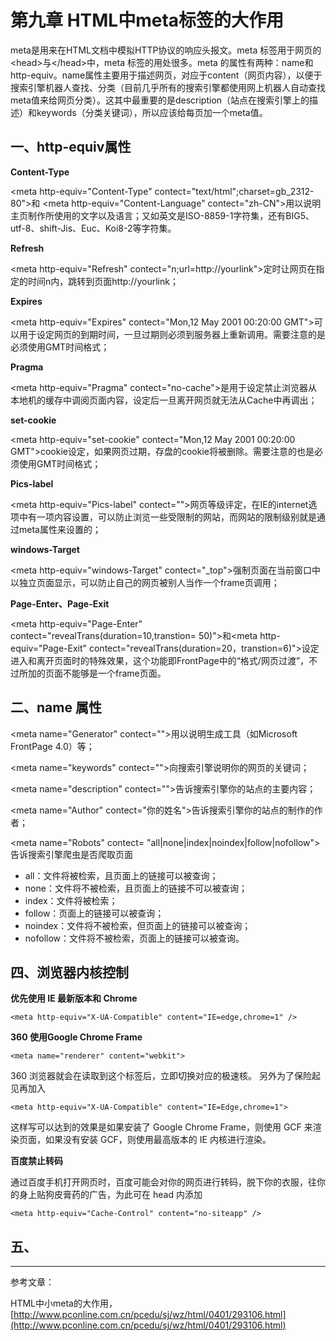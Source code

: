 # 第九章 HTML中meta标签的大作用

meta是用来在HTML文档中模拟HTTP协议的响应头报文。meta 标签用于网页的&lt;head&gt;与&lt;/head&gt;中，meta 标签的用处很多。meta 的属性有两种：name和http-equiv。name属性主要用于描述网页，对应于content（网页内容），以便于搜索引擎机器人查找、分类（目前几乎所有的搜索引擎都使用网上机器人自动查找meta值来给网页分类）。这其中最重要的是description（站点在搜索引擎上的描述）和keywords（分类关键词），所以应该给每页加一个meta值。

## 一、http-equiv属性

**Content-Type**

&lt;meta http-equiv="Content-Type" contect="text/html";charset=gb\_2312-80"&gt;和 &lt;meta http-equiv="Content-Language" contect="zh-CN"&gt;用以说明主页制作所使用的文字以及语言；又如英文是ISO-8859-1字符集，还有BIG5、utf-8、shift-Jis、Euc、Koi8-2等字符集。

**Refresh**

&lt;meta http-equiv="Refresh" contect="n;url=http://yourlink"&gt;定时让网页在指定的时间n内，跳转到页面http://yourlink；

**Expires**

&lt;meta http-equiv="Expires" contect="Mon,12 May 2001 00:20:00 GMT"&gt;可以用于设定网页的到期时间，一旦过期则必须到服务器上重新调用。需要注意的是必须使用GMT时间格式；

**Pragma**

&lt;meta http-equiv="Pragma" contect="no-cache"&gt;是用于设定禁止浏览器从本地机的缓存中调阅页面内容，设定后一旦离开网页就无法从Cache中再调出；

**set-cookie**

&lt;meta http-equiv="set-cookie" contect="Mon,12 May 2001 00:20:00 GMT"&gt;cookie设定，如果网页过期，存盘的cookie将被删除。需要注意的也是必须使用GMT时间格式；

**Pics-label**

&lt;meta http-equiv="Pics-label" contect=""&gt;网页等级评定，在IE的internet选项中有一项内容设置，可以防止浏览一些受限制的网站，而网站的限制级别就是通过meta属性来设置的；

**windows-Target**

&lt;meta http-equiv="windows-Target" contect="\_top"&gt;强制页面在当前窗口中以独立页面显示，可以防止自己的网页被别人当作一个frame页调用；

**Page-Enter、Page-Exit**

&lt;meta http-equiv="Page-Enter" contect="revealTrans\(duration=10,transtion= 50\)"&gt;和&lt;meta http-equiv="Page-Exit" contect="revealTrans\(duration=20，transtion=6\)"&gt;设定进入和离开页面时的特殊效果，这个功能即FrontPage中的“格式/网页过渡”，不过所加的页面不能够是一个frame页面。

## 二、name 属性

&lt;meta name="Generator" contect=""&gt;用以说明生成工具（如Microsoft FrontPage 4.0）等；

&lt;meta name="keywords" contect=""&gt;向搜索引擎说明你的网页的关键词；

&lt;meta name="description" contect=""&gt;告诉搜索引擎你的站点的主要内容；

&lt;meta name="Author" contect="你的姓名"&gt;告诉搜索引擎你的站点的制作的作者；

&lt;meta name="Robots" contect= "all\|none\|index\|noindex\|follow\|nofollow"&gt;告诉搜索引擎爬虫是否爬取页面

* all：文件将被检索，且页面上的链接可以被查询；
* none：文件将不被检索，且页面上的链接不可以被查询；
* index：文件将被检索；
* follow：页面上的链接可以被查询；
* noindex：文件将不被检索，但页面上的链接可以被查询；
* nofollow：文件将不被检索，页面上的链接可以被查询。

## **四、浏览器内核控制**

**优先使用 IE 最新版本和 Chrome**

```
<meta http-equiv="X-UA-Compatible" content="IE=edge,chrome=1" />
```

**360 使用Google Chrome Frame**

```
<meta name="renderer" content="webkit">
```

360 浏览器就会在读取到这个标签后，立即切换对应的极速核。 另外为了保险起见再加入

```
<meta http-equiv="X-UA-Compatible" content="IE=Edge,chrome=1">
```

这样写可以达到的效果是如果安装了 Google Chrome Frame，则使用 GCF 来渲染页面，如果没有安装 GCF，则使用最高版本的 IE 内核进行渲染。

**百度禁止转码**

通过百度手机打开网页时，百度可能会对你的网页进行转码，脱下你的衣服，往你的身上贴狗皮膏药的广告，为此可在 head 内添加

```
<meta http-equiv="Cache-Control" content="no-siteapp" />
```

## 五、

---

参考文章：

HTML中小meta的大作用，[http://www.pconline.com.cn/pcedu/sj/wz/html/0401/293106.html](http://www.pconline.com.cn/pcedu/sj/wz/html/0401/293106.html)

